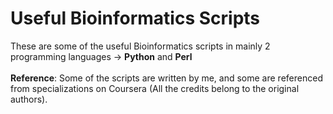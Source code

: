 # Useful Bioinformatics Scripts
These are some of the useful Bioinformatics scripts in mainly 2 programming languages -> **Python** and **Perl**
<br/><br/>
**Reference**: Some of the scripts are written by me, and some are referenced from specializations on Coursera (All the credits belong to the original authors).
